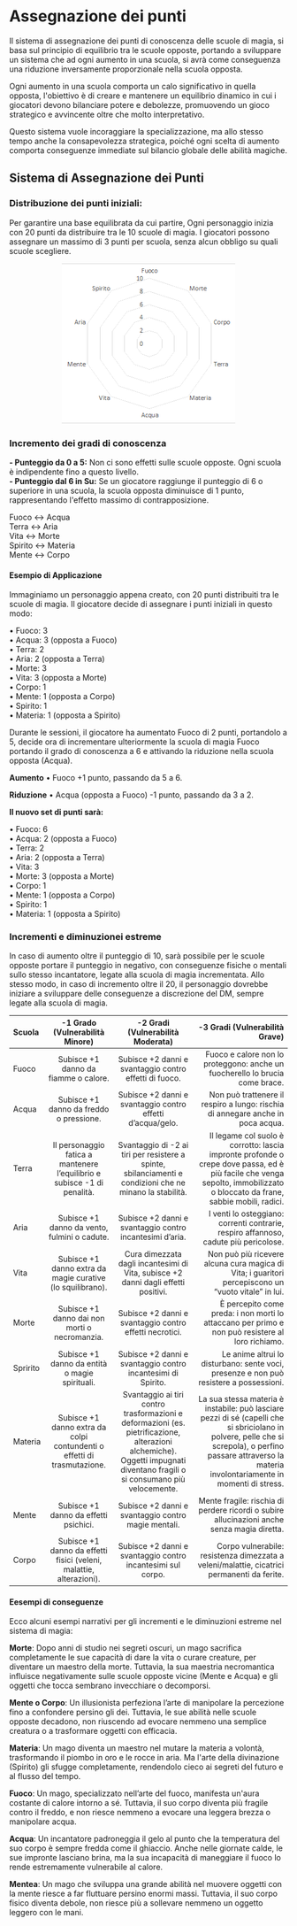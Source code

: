 # Assegnazione dei punti
Il sistema di assegnazione dei punti di conoscenza delle scuole di magia, si basa sul principio di equilibrio tra le scuole opposte, portando a sviluppare un sistema che ad ogni aumento in una scuola, si avrà come conseguenza una riduzione inversamente proporzionale nella scuola opposta.

Ogni aumento in una scuola comporta un calo significativo in quella opposta, l'obiettivo è di creare e mantenere un equilibrio dinamico in cui i giocatori devono bilanciare potere e debolezze, promuovendo un gioco strategico e avvincente oltre che molto interpretativo.

Questo sistema vuole incoraggiare la specializzazione, ma allo stesso tempo anche la consapevolezza strategica, poiché ogni scelta di aumento comporta conseguenze immediate sul bilancio globale delle abilità magiche.

## Sistema di Assegnazione dei Punti

### Distribuzione dei punti iniziali:  
Per garantire una base equilibrata da cui partire, Ogni personaggio inizia con 20 punti da distribuire tra le 10 scuole di magia. I giocatori possono assegnare un massimo di 3 punti per scuola, senza alcun obbligo su quali scuole scegliere.  
  
<center>
  <img src="Schema_Scuole.png" alt="Schema Scuole">
</center>
  
### Incremento dei gradi di conoscenza
 **- Punteggio da 0 a 5:** Non ci sono effetti sulle scuole opposte. Ogni scuola è indipendente fino a questo livello.  
 **- Punteggio dal 6 in Su:** Se un giocatore raggiunge il punteggio di 6 o superiore in una scuola, la scuola opposta diminuisce di 1 punto, rappresentando l'effetto massimo di contrapposizione.

Fuoco ↔ Acqua  
Terra ↔ Aria  
Vita ↔ Morte  
Spirito ↔ Materia  
Mente ↔ Corpo  

#### Esempio di Applicazione
Immaginiamo un personaggio appena creato, con 20 punti distribuiti tra le scuole di magia. Il giocatore decide di assegnare i punti iniziali in questo modo:  

•	Fuoco: 3  
•	Acqua: 3 (opposta a Fuoco)  
•	Terra: 2  
•	Aria: 2 (opposta a Terra)  
•	Morte: 3  
•	Vita: 3 (opposta a Morte)  
•	Corpo: 1  
•	Mente: 1 (opposta a Corpo)  
•	Spirito: 1  
•	Materia: 1 (opposta a Spirito)  

Durante le sessioni, il giocatore ha aumentato Fuoco di 2 punti, portandolo a 5, decide ora di incrementare ulteriormente la scuola di magia Fuoco portando il grado di conoscenza a 6 e attivando la riduzione nella scuola opposta (Acqua).

**Aumento**
•	Fuoco +1 punto, passando da 5 a 6.

**Riduzione**
•	Acqua (opposta a Fuoco) -1 punto, passando da 3 a 2.

**Il nuovo set di punti sarà:**

•	Fuoco: 6  
•	Acqua: 2 (opposta a Fuoco)  
•	Terra: 2  
•	Aria: 2 (opposta a Terra)  
•	Vita: 3  
•	Morte: 3 (opposta a Morte)  
•	Corpo: 1  
•	Mente: 1 (opposta a Corpo)  
•	Spirito: 1  
•	Materia: 1 (opposta a Spirito)

### Incrementi e diminuzionei estreme
In caso di aumento oltre il punteggio di 10, sarà possibile per le scuole opposte portare il punteggio in negativo, con conseguenze fisiche o mentali sullo stesso incantatore, legate alla scuola di magia incrementata. Allo stesso modo, in caso di incremento oltre il 20, il personaggio dovrebbe iniziare a sviluppare delle conseguenze a discrezione del DM, sempre legate alla scuola di magia.

| Scuola 	| -1 Grado (Vulnerabilità Minore)						| -2 Gradi (Vulnerabilità Moderata) 																		| -3 Gradi (Vulnerabilità Grave)																						|
| :------------ | :---------------------------------------------------------------------------: | :---------------------------------------------------------------------------------------------------------------------------------------------------------------------------: | ------------------------------------------------------------------------------------------------------------------------------------------------------------------------------------------------------------: |
| Fuoco		| Subisce +1 danno da fiamme o calore.						| Subisce +2 danni e svantaggio contro effetti di fuoco.															| Fuoco e calore non lo proteggono: anche un fuocherello lo brucia come brace.																	|
| Acqua		| Subisce +1 danno da freddo o pressione.					| Subisce +2 danni e svantaggio contro effetti d’acqua/gelo.															| Non può trattenere il respiro a lungo: rischia di annegare anche in poca acqua.																|
| Terra		| Il personaggio fatica a mantenere l’equilibrio e subisce -1 di penalità.	| Svantaggio di -2 ai tiri per resistere a spinte, sbilanciamenti e condizioni che ne minano la stabilità.									| Il legame col suolo è corrotto: lascia impronte profonde o crepe dove passa, ed è più facile che venga sepolto, immobilizzato o bloccato da frane, sabbie mobili, radici.					|
| Aria		| Subisce +1 danno da vento, fulmini o cadute. 					| Subisce +2 danni e svantaggio contro incantesimi d’aria.															| I venti lo osteggiano: correnti contrarie, respiro affannoso, cadute più pericolose.																|
| Vita		| Subisce +1 danno extra da magie curative (lo squilibrano).			| Cura dimezzata dagli incantesimi di Vita, subisce +2 danni dagli effetti positivi.												| Non può più ricevere alcuna cura magica di Vita; i guaritori percepiscono un “vuoto vitale” in lui.														|
| Morte		| Subisce +1 danno dai non morti o necromanzia.					| Subisce +2 danni e svantaggio contro effetti necrotici.															| È percepito come preda: i non morti lo attaccano per primo e non può resistere al loro richiamo.														|
| Spririto	| Subisce +1 danno da entità o magie spirituali.				| Subisce +2 danni e svantaggio contro incantesimi di Spirito.															| Le anime altrui lo disturbano: sente voci, presenze e non può resistere a possessioni.															|
| Materia	| Subisce +1 danno extra da colpi contundenti o effetti di trasmutazione.	| Svantaggio ai tiri contro trasformazioni e deformazioni (es. pietrificazione, alterazioni alchemiche). Oggetti impugnati diventano fragili o si consumano più velocemente.	| La sua stessa materia è instabile: può lasciare pezzi di sé (capelli che si sbriciolano in polvere, pelle che si screpola), o perfino passare attraverso la materia involontariamente in momenti di stress.	|
| Mente		| Subisce +1 danno da effetti psichici. 					| Subisce +2 danni e svantaggio contro magie mentali.																| Mente fragile: rischia di perdere ricordi o subire allucinazioni anche senza magia diretta.															|
| Corpo		| Subisce +1 danno da effetti fisici (veleni, malattie, alterazioni).		| Subisce +2 danni e svantaggio contro incantesimi sul corpo.															| Corpo vulnerabile: resistenza dimezzata a veleni/malattie, cicatrici permanenti da ferite.															|

#### Eesempi di conseguenze
Ecco alcuni esempi narrativi per gli incrementi e le diminuzioni estreme nel sistema di magia:  

**Morte**: Dopo anni di studio nei segreti oscuri, un mago sacrifica completamente le sue capacità di dare la vita o curare creature, per diventare un maestro della morte. Tuttavia, la sua maestria necromantica influisce negativamente sulle scuole opposte vicine (Mente e Acqua) e gli oggetti che tocca sembrano invecchiare o decomporsi.  

**Mente o Corpo**: Un illusionista perfeziona l’arte di manipolare la percezione fino a confondere persino gli dei. Tuttavia, le sue abilità nelle scuole opposte decadono, non riuscendo ad evocare nemmeno una semplice creatura o a trasformare oggetti con efficacia.  

**Materia**: Un mago diventa un maestro nel mutare la materia a volontà, trasformando il piombo in oro e le rocce in aria. Ma l'arte della divinazione (Spirito) gli sfugge completamente, rendendolo cieco ai segreti del futuro e al flusso del tempo.  

**Fuoco**: Un mago, specializzato nell’arte del fuoco, manifesta un'aura costante di calore intorno a sé. Tuttavia, il suo corpo diventa più fragile contro il freddo, e non riesce nemmeno a evocare una leggera brezza o manipolare acqua.  

**Acqua**: Un incantatore padroneggia il gelo al punto che la temperatura del suo corpo è sempre fredda come il ghiaccio. Anche nelle giornate calde, le sue impronte lasciano brina, ma la sua incapacità di maneggiare il fuoco lo rende estremamente vulnerabile al calore.  

**Mentea**: Un mago che sviluppa una grande abilità nel muovere oggetti con la mente riesce a far fluttuare persino enormi massi. Tuttavia, il suo corpo fisico diventa debole, non riesce più a sollevare nemmeno un oggetto leggero con le mani.  
